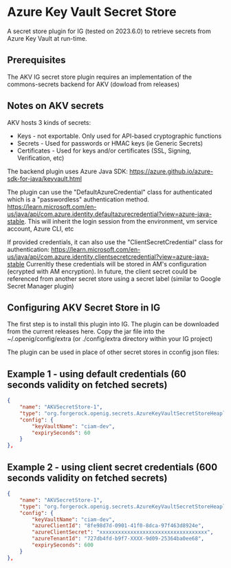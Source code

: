 # Azure Key Vault Secret Store

A secret store plugin for IG (tested on 2023.6.0) to retrieve secrets from Azure Key Vault at run-time.

## Prerequisites

The AKV IG secret store plugin requires an implementation of the commons-secrets backend for AKV (dowload from releases)

## Notes on AKV secrets

AKV hosts 3 kinds of secrets:
* Keys - not exportable.  Only used for API-based cryptographic functions
* Secrets - Used for passwords or HMAC keys (ie Generic Secrets)
* Certificates - Used for keys and/or certificates (SSL, Signing, Verification, etc)

The backend plugin uses Azure Java SDK: https://azure.github.io/azure-sdk-for-java/keyvault.html

The plugin can use the "DefaultAzureCredential" class for authenticated which is a "passwordless" authentication method.
https://learn.microsoft.com/en-us/java/api/com.azure.identity.defaultazurecredential?view=azure-java-stable.
This will inherit the login session from the environment, vm service account, Azure CLI, etc

If provided credentials, it can also use the "ClientSecretCredential" class for authentication:
https://learn.microsoft.com/en-us/java/api/com.azure.identity.clientsecretcredential?view=azure-java-stable
Currenltly these credentials will be stored in AM's configuration (ecrypted with AM encryption).  In future, the client secret could be referenced from another secret store using a secret label (similar to Google Secret Manager plugin)


## Configuring AKV Secret Store in IG

The first step is to install this plugin into IG. The plugin can be downloaded from the current releases here. Copy the jar file into the ~/.openig/config/extra (or ./config/extra directory within your IG project) 

The plugin can be used in place of other secret stores in cconfig json files:

## Example 1 - using default credentials (60 seconds validity on fetched secrets)
```json
{
    "name": "AKVSecretStore-1",
    "type": "org.forgerock.openig.secrets.AzureKeyVaultSecretStoreHeaplet",
    "config": {
        "keyVaultName": "ciam-dev",
        "expirySeconds": 60
    }
},
```

## Example 2 - using client secret credentials (600 seconds validity on fetched secrets)
```json
{
    "name": "AKVSecretStore-1",
    "type": "org.forgerock.openig.secrets.AzureKeyVaultSecretStoreHeaplet",
    "config": {
        "keyVaultName": "ciam-dev",
        "azureClientId": "8fe98d7d-0901-41f0-8dca-97f463d8924e",
        "azureClientSecret": "xxxxxxxxxxxxxxxxxxxxxxxxxxxxxxxxxxx",
        "azureTenantId": "727db4fd-b9f7-XXXX-9d09-25364ba0ee68",
        "expirySeconds": 600
    }
},
```



